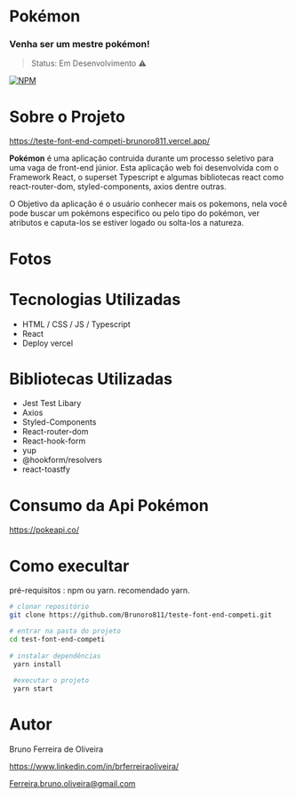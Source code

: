 # Pokémon
### Venha ser um mestre pokémon!
> Status: Em Desenvolvimento ⚠️

[![NPM](https://img.shields.io/npm/l/react)](https://github.com/Brunoro811/teste-font-end-competi/blob/main/LICENSE)
# Sobre o Projeto
https://teste-font-end-competi-brunoro811.vercel.app/

 **Pokémon** é uma aplicação contruida durante um processo seletivo para uma vaga de front-end júnior. Esta aplicação web foi desenvolvida com o Framework React, o superset Typescript e algumas bibliotecas react como react-router-dom, styled-components, axios dentre outras.

O Objetivo da aplicação é o usuário conhecer mais os pokemons, nela você pode buscar um pokémons especifico ou pelo tipo do pokémon, ver atributos e caputa-los se estiver logado ou solta-los a natureza. 

# Fotos

# Tecnologias Utilizadas
- HTML / CSS / JS / Typescript
- React
- Deploy vercel

# Bibliotecas Utilizadas
- Jest Test Libary
- Axios
- Styled-Components
- React-router-dom
- React-hook-form
- yup
- @hookform/resolvers
- react-toastfy


# Consumo da Api Pokémon
https://pokeapi.co/

# Como execultar
pré-requisitos : npm ou yarn.
recomendado yarn.

```bash
# clonar repositório
git clone https://github.com/Brunoro811/teste-font-end-competi.git

# entrar na pasta do projeto
cd test-font-end-competi
 
# instalar dependências 
 yarn install
 
 #executar o projeto
 yarn start
 ``` 
 # Autor
 
 Bruno Ferreira de Oliveira
 
 https://www.linkedin.com/in/brferreiraoliveira/
 
 Ferreira.bruno.oliveira@gmail.com
